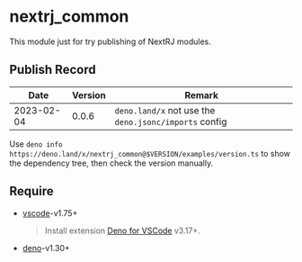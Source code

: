 # nextrj_common

This module just for try publishing of NextRJ modules.

## Publish Record

| Date       | Version | Remark                                                |
| ---------- | ------- | ----------------------------------------------------- |
| 2023-02-04 | 0.0.6   | `deno.land/x` not use the `deno.jsonc/imports` config |

Use `deno info https://deno.land/x/nextrj_common@$VERSION/examples/version.ts` to show the dependency tree, then check
the version manually.

## Require

- [vscode]-v1.75+
  > Install extension [Deno for VSCode] v3.17+.
- [deno]-v1.30+

[deno]: https://deno.land
[Deno for VSCode]: https://github.com/denoland/vscode_deno
[vscode]: https://code.visualstudio.com
